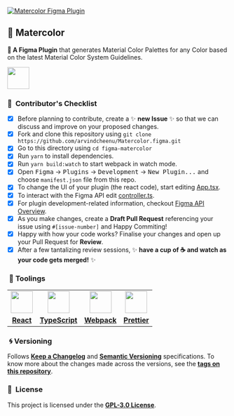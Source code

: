 [![Matercolor Figma Plugin](https://github.com/arvindcheenu/figma-matercolor/blob/master/src/app/assets/Matercolor-plugin-header.png?raw=true)](#readme)
## 🎨 Matercolor
**🧩 A Figma Plugin** that generates Material Color Palettes for any Color based on the latest Material Color System Guidelines.

<a href="https://www.figma.com/community/plugin/872008431843787391"><img src="https://github.com/arvindcheenu/figma-matercolor/blob/master/src/app/assets/install-on-figma-button.png?raw=true" height="50px"></a>

### 👐 &nbsp;Contributor's Checklist
- [x] Before planning to contribute, create a ✨ **new Issue** ✨ so that we can discuss and improve on your proposed changes.
- [x] Fork and clone this repository using `git clone https://github.com/arvindcheenu/Matercolor.figma.git`
- [x] Go to this directory using `cd figma-matercolor`
- [x] Run `yarn` to install dependencies.
- [x] Run `yarn build:watch` to start webpack in watch mode.
- [x] Open <kbd>Figma</kbd> → <kbd>Plugins</kbd> → <kbd>Development</kbd> → <kbd>New Plugin...</kbd> and choose `manifest.json` file from this repo.
- [x] To change the UI of your plugin (the react code), start editing [App.tsx](./src/app/components/App.tsx).  
- [x] To interact with the Figma API edit [controller.ts](./src/plugin/controller.ts).  
- [x] For plugin development-related information, checkout [Figma API Overview](https://www.figma.com/plugin-docs/api/api-overview/).
- [x] As you make changes, create a **Draft Pull Request** referencing your issue using `#[issue-number]` and Happy Commiting!
- [x] Happy with how your code works? Finalise your changes and open up your Pull Request for **Review**.
- [x] After a few tantalizing review sessions, ✨ **have a cup of ☕ and watch as your code gets merged!** ✨

### &nbsp;🧰 Toolings
<table>
<tr>
  <td align="center"><a href="#-toolings"><img src="https://cdn4.iconfinder.com/data/icons/logos-3/600/React.js_logo-512.png" width="50px"/></a></td>
  <td align="center"><a href="#-toolings"><img src="https://upload.wikimedia.org/wikipedia/commons/4/4c/Typescript_logo_2020.svg" width="50px"/></a></td>
  <td align="center"><a href="#-toolings"><img src="https://github.com/webpack/media/blob/master/logo/icon.png" width="50px"/></a></td>
  <td align="center"><a href="#-toolings"><img src="https://upload-icon.s3.us-east-2.amazonaws.com/uploads/icons/png/11490474241551942136-512.png" width="50px"/></a></td>
</tr>
<tr>
  <td align="center"><a href="https://github.com/facebook/react"><b>React</b></a></td>
  <td align="center"><a href="https://github.com/microsoft/TypeScript"><b>TypeScript</b></a></td>
  <td align="center"><a href="https://github.com/webpack/webpack"><b>Webpack</b></a></td>
  <td align="center"><a href="https://github.com/prettier/prettier"><b>Prettier</b></a></td>
</tr>
</table>

### &nbsp;🌀 Versioning
Follows [**Keep a Changelog**](https://keepachangelog.com/en/1.0.0/) and [**Semantic Versioning**](https://semver.org/spec/v2.0.0.html) specifications. To know more about the changes made across the versions, see the [**tags on this repository**](https://github.com/arvindcheenu/Matercolor.figma/tags). 

### 📜 &nbsp;License

This project is licensed under the [**GPL-3.0 License**](LICENSE.md).
